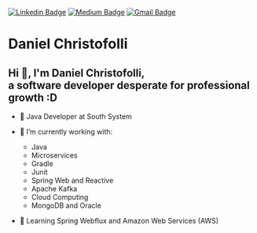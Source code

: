 [![Linkedin Badge](https://img.shields.io/badge/Linkedin-Daniel%20Christofolli-blue?style=flat-square)](https://www.linkedin.com/in/daniel-christofolli-069071160/)
[![Medium Badge](https://img.shields.io/badge/Medium-Daniel%20Christofolli-red?style=flat-square)](https://medium.com/@danielchristofolli)
[![Gmail Badge](https://img.shields.io/badge/Gmail-Daniel%20Christofolli-red?style=flat-square)](mailto:danielchristofolli@gmail.com)

# Daniel Christofolli

## Hi 👋, I'm Daniel Christofolli,<br>a software developer desperate for professional growth :D

- 🔭 Java Developer at South System


- 🔭 I’m currently working with:
  - Java
  - Microservices
  - Gradle
  - Junit
  - Spring Web and Reactive
  - Apache Kafka
  - Cloud Computing
  - MongoDB and Oracle
  
- 🌱 Learning Spring Webflux and Amazon Web Services (AWS)
